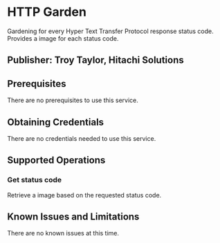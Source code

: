 # HTTP Garden
Gardening for every Hyper Text Transfer Protocol response status code. Provides a image for each status code.

## Publisher: Troy Taylor, Hitachi Solutions

## Prerequisites
There are no prerequisites to use this service.

## Obtaining Credentials
There are no credentials needed to use this service.

## Supported Operations
### Get status code
Retrieve a image based on the requested status code.

## Known Issues and Limitations
There are no known issues at this time.
